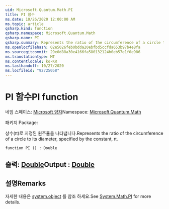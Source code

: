 ```yaml
---
uid: Microsoft.Quantum.Math.PI
title: PI 함수
ms.date: 10/26/2020 12:00:00 AM
ms.topic: article
qsharp.kind: function
qsharp.namespace: Microsoft.Quantum.Math
qsharp.name: PI
qsharp.summary: Represents the ratio of the circumference of a circle to its diameter, specified by the constant, π.
ms.openlocfilehash: 02e5026feb0bdda20ebfbd5ccfda653b97b4e8fa
ms.sourcegitcommit: 29e0d88a30e4166fa580132124b0eb57e1f0e986
ms.translationtype: MT
ms.contentlocale: ko-KR
ms.lasthandoff: 10/27/2020
ms.locfileid: "92725058"
---
```

# <a name="pi-function"></a><span data-ttu-id="8186b-102">PI 함수</span><span class="sxs-lookup"><span data-stu-id="8186b-102">PI function</span></span>

<span data-ttu-id="8186b-103">네임 스페이스: [Microsoft 양자](xref:Microsoft.Quantum.Math)</span><span class="sxs-lookup"><span data-stu-id="8186b-103">Namespace: [Microsoft.Quantum.Math](xref:Microsoft.Quantum.Math)</span></span>

<span data-ttu-id="8186b-104">패키지 [](https://nuget.org/packages/)</span><span class="sxs-lookup"><span data-stu-id="8186b-104">Package: [](https://nuget.org/packages/)</span></span>


<span data-ttu-id="8186b-105">상수(π)로 지정된 원주율을 나타냅니다.</span><span class="sxs-lookup"><span data-stu-id="8186b-105">Represents the ratio of the circumference of a circle to its diameter, specified by the constant, π.</span></span>

```qsharp
function PI () : Double
```


## <a name="output--double"></a><span data-ttu-id="8186b-106">출력: [Double](xref:microsoft.quantum.lang-ref.double)</span><span class="sxs-lookup"><span data-stu-id="8186b-106">Output : [Double](xref:microsoft.quantum.lang-ref.double)</span></span>



## <a name="remarks"></a><span data-ttu-id="8186b-107">설명</span><span class="sxs-lookup"><span data-stu-id="8186b-107">Remarks</span></span>

<span data-ttu-id="8186b-108">자세한 내용은 [system.object](https://docs.microsoft.com/dotnet/api/system.math.pi) 를 참조 하세요.</span><span class="sxs-lookup"><span data-stu-id="8186b-108">See [System.Math.PI](https://docs.microsoft.com/dotnet/api/system.math.pi) for more details.</span></span>